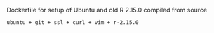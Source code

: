 Dockerfile for setup of Ubuntu and old R 2.15.0 compiled from source
```
ubuntu + git + ssl + curl + vim + r-2.15.0
```
